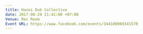 ```yaml
---
title: Hanoi Dub Collective
date: 2017-06-29 21:41:00 +07:00
Venue: Rec Room
Event URL: https://www.facebook.com/events/344100969341570
---
```


